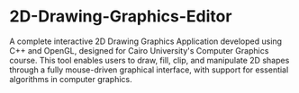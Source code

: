 # 2D-Drawing-Graphics-Editor
A complete interactive 2D Drawing Graphics Application developed using C++ and OpenGL, designed for Cairo University's Computer Graphics course. This tool enables users to draw, fill, clip, and manipulate 2D shapes through a fully mouse-driven graphical interface, with support for essential algorithms in computer graphics.
